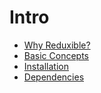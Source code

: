 # Intro

* [Why Reduxible?](WhyReduxible.md)
* [Basic Concepts](BasicConcepts.md)
* [Installation](Installation.md)
* [Dependencies](Dependencies.md)

